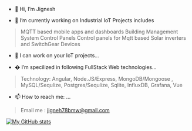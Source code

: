 - 👋 Hi, I’m Jignesh

- 🔭 I’m currently working on Industrial IoT Projects includes 
> MQTT based mobile apps and dashboards
> Building Management System Control Panels
> Control panels for Mqtt based Solar inverters and SwitchGear Devices

- 👯 I can work on your IoT projects...

- � I’m specilized in following FullStack Web technologies...
> Technology: Angular, Node.JS/Express, MongoDB/Mongoose , MySQL/Sequlize, Postgres/Sequlize, Sqlite, InfluxDB, Grafana, Vue

- 📫 How to reach me: ...
> Email me : jigneh78bmw@gmail.com

[![My GitHub stats](https://github-readme-stats.vercel.app/api?username=jigneshk5)](https://github.com/jigneshk5)



